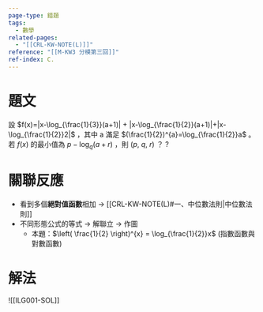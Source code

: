 ```yaml
---
page-type: 錯題
tags:
  - 數學
related-pages:
  - "[[CRL-KW-NOTE(L)]]"
reference: "[[M-KW3 分模第三回]]"
ref-index: C.
---
```

# 題文
設 $f(x)=|x-\log_{\frac{1}{3}}(a+1)| + |x-\log_{\frac{1}{2}}(a+1)|+|x-\log_{\frac{1}{2}}2|$ ，其中 a 滿足 $(\frac{1}{2})^{a}=\log_{\frac{1}{2}}a$ 。若 $f(x)$ 的最小值為 $p-\log_q(a+r)$ ，則 $(p,\ q,\ r)$ ？
?
# 關聯反應
- 看到多個**絕對值函數**相加 -> [[CRL-KW-NOTE(L)#一、中位數法則|中位數法則]]
- 不同形態公式的等式 -> 解聯立 -> 作圖
	- 本題：$\left( \frac{1}{2} \right)^{x} = \log_{\frac{1}{2}}x$ (指數函數與對數函數)
# 解法
![[ILG001-SOL]]
